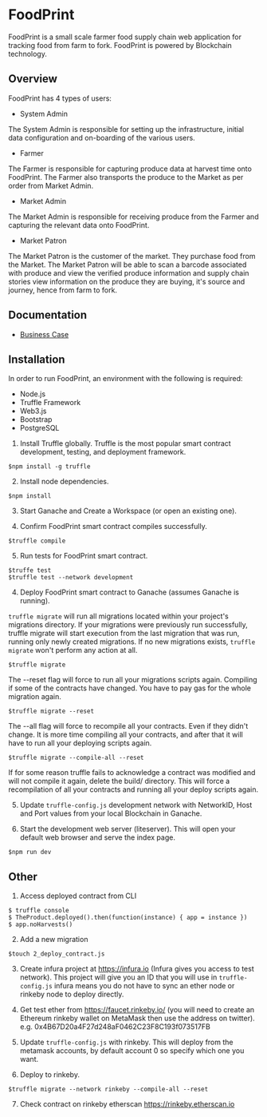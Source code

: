 # FoodPrint
FoodPrint is a small scale farmer food supply chain web application for tracking food from farm to fork. FoodPrint is powered by Blockchain technology. 

## Overview
FoodPrint has 4 types of users:
- System Admin

The System Admin is responsible for setting up the infrastructure, initial data configuration and on-boarding of the various users.

- Farmer

The Farmer is responsible for capturing produce data at harvest time onto FoodPrint. The Farmer also transports the produce to the Market as per order from Market Admin.

- Market Admin

The Market Admin is responsible for receiving produce from the Farmer and capturing the relevant data onto FoodPrint.

- Market Patron

The Market Patron is the customer of the market. They purchase food from the Market. The Market Patron will be able to scan a barcode associated with produce and view the verified produce information and supply chain stories view information on the produce they are buying, it's source and journey, hence from farm to fork. 

## Documentation
- [Business Case](https://github.com/jajukajulz/foodprint/raw/master/docs/FoodPrint%20-%20Business%20Case%2008072019.pdf)

## Installation
In order to run FoodPrint, an environment with the following is required:

- Node.js
- Truffle Framework
- Web3.js
- Bootstrap
- PostgreSQL

1. Install Truffle globally. Truffle is the most popular smart contract development, testing, and deployment framework. 
```
$npm install -g truffle 
```

2. Install node dependencies.
```
$npm install
```

3. Start Ganache and Create a Workspace (or open an existing one). 

4. Confirm FoodPrint smart contract compiles successfully.
```
$truffle compile
```

5. Run tests for FoodPrint smart contract.
```
$truffe test
$truffle test --network development
```

4. Deploy FoodPrint smart contract to Ganache (assumes Ganache is running).

`truffle migrate` will run all migrations located within your project's migrations directory. If your migrations were previously run successfully, truffle migrate will start execution from the last migration that was run, running only newly created migrations. If no new migrations exists, `truffle migrate` won't perform any action at all. 
```
$truffle migrate
```

The --reset flag will force to run all your migrations scripts again. Compiling if some of the contracts have changed. You have to pay gas for the whole migration again. 
```
$truffle migrate --reset
```

The --all flag will force to recompile all your contracts. Even if they didn't change. It is more time compiling all your contracts, and after that it will have to run all your deploying scripts again.
```
$truffle migrate --compile-all --reset
```

If for some reason truffle fails to acknowledge a contract was modified and will not compile it again, delete the build/ directory. This will force a recompilation of all your contracts and running all your deploy scripts again.

5. Update `truffle-config.js` development network with NetworkID, Host and Port values from your local Blockchain in Ganache.

6. Start the development web server (liteserver). This will open your default web browser and serve the index page.
```
$npm run dev
```

## Other
1. Access deployed contract from CLI
```
$ truffle console
$ TheProduct.deployed().then(function(instance) { app = instance })
$ app.noHarvests()
```

2. Add a new migration
```
$touch 2_deploy_contract.js
```

3. Create infura project  at https://infura.io (Infura gives you access to test network).
This project will give you an ID that you will use in `truffle-config.js`
infura means you do not have to sync an ether node or rinkeby node to deploy directly.

4. Get test ether from https://faucet.rinkeby.io/ (you will need to create an Ethereum rinkeby wallet on MetaMask then use the address on twitter).
e.g. 0x4B67D20a4F27d248aF0462C23F8C193f073517FB

5. Update `truffle-config.js` with rinkeby. This will deploy from the metamask accounts, by default account 0 so specify which one you want.

6. Deploy to rinkeby. 
```
$truffle migrate --network rinkeby --compile-all --reset
```

7. Check contract on rinkeby etherscan https://rinkeby.etherscan.io

